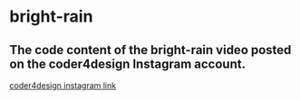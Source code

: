 # bright-rain
## The code content of the bright-rain video posted on the coder4design Instagram account.
[coder4design instagram link](https://www.instagram.com/coder4design/?hl=tr)

